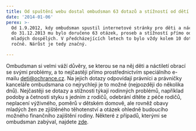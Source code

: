 ```yaml
---
title: Od spuštění webu dostal ombudsman 63 dotazů a stížností od dětí a náctiletých
date: '2014-01-06'
perex: >-
  Od 1.9.2012, kdy ombudsman spustil internetové stránky pro děti a náctileté,
  do 31.12.2013 mu bylo doručeno 63 otázek, proseb a stížností přímo od dětí a
  mladých dospělých. V předcházejících letech to bylo vždy kolem 10 dotazů
  ročně. Nárůst je tedy značný.

---
```



Ombudsman si velmi váží důvěry, se kterou se na něj děti a náctiletí obrací se svými problémy, a to nejčastěji přímo prostřednictvím speciálního e-mailu <a href="mailto:deti@ochrance.cz">deti@ochrance.cz</a>. Na jejich dotazy odpovídají právníci a právničky kanceláře ombudsmana co nejrychleji je to možné (nejpozději do několika dnů). Nejčastěji se dotazy a stížnosti týkají rodinných problémů, například podoby a četnosti styku s&nbsp;jedním z&nbsp;rodičů, odebrání dítěte z&nbsp;péče rodičů, neplacení výživného, poměrů v&nbsp;dětském domově, ale rovněž obavy mladých žen ze zjištěného těhotenství a otázek ohledně budoucího možného finančního zajištění rodiny. Některé z&nbsp;případů, kterými se ombudsman zabýval, najdete <a href="jakymi-pripady-jsme-se-uz-zabyvali/">zde</a>.

